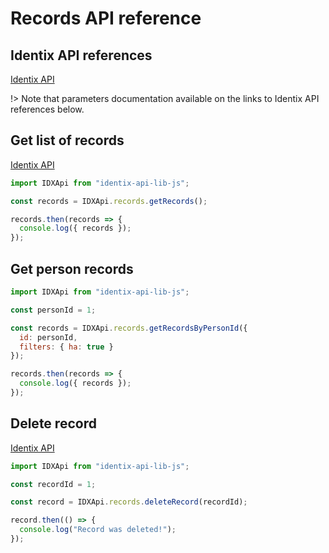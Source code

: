 # Records API reference

## Identix API references

[Identix API](https://kb.identix.one/#/records)

!> Note that parameters documentation available on the links to Identix API references below.

## Get list of records

[Identix API](https://kb.identix.one/#/records?id=records-request)

```js
import IDXApi from "identix-api-lib-js";

const records = IDXApi.records.getRecords();

records.then(records => {
  console.log({ records });
});
```

## Get person records

```js
import IDXApi from "identix-api-lib-js";

const personId = 1;

const records = IDXApi.records.getRecordsByPersonId({
  id: personId,
  filters: { ha: true }
});

records.then(records => {
  console.log({ records });
});
```

## Delete record

[Identix API](https://kb.identix.one/#/records?id=record-deleting)

```js
import IDXApi from "identix-api-lib-js";

const recordId = 1;

const record = IDXApi.records.deleteRecord(recordId);

record.then(() => {
  console.log("Record was deleted!");
});
```

